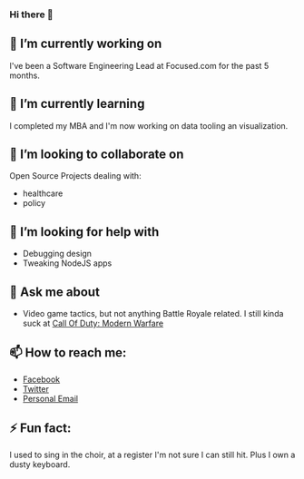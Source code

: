 ### Hi there 👋

## 🔭 I’m currently working on
I've been a Software Engineering Lead at Focused.com for the past 5 months.

## 🌱 I’m currently learning
I completed my MBA and I'm now working on data tooling an visualization.

## 👯 I’m looking to collaborate on
Open Source Projects dealing with: 
- healthcare
- policy

## 🤔 I’m looking for help with
- Debugging design
- Tweaking NodeJS apps

## 💬 Ask me about
- Video game tactics, but not anything Battle Royale related. I still kinda suck at [Call Of Duty: Modern Warfare](https://www.callofduty.com/modernwarfare)

## 📫 How to reach me:

- [Facebook](https://www.facebook.com/rufus.mbugua/)
- [Twitter](www.twitter.com/rufusmbugua)
- [Personal Email](mailto:mbuguarufus@gmail.com)

## ⚡ Fun fact:
I used to sing in the choir, at a register I'm not sure I can still hit. Plus I own a dusty keyboard.

<!--
**RufusMbugua/rufusmbugua** is a ✨ _special_ ✨ repository because its `README.md` (this file) appears on your GitHub profile.

Here are some ideas to get you started:

- 🔭 I’m currently working on ...
- 🌱 I’m currently learning ...
- 👯 I’m looking to collaborate on ...
- 🤔 I’m looking for help with ...
- 💬 Ask me about ...
- 📫 How to reach me: ...
- 😄 Pronouns: ...
- ⚡ Fun fact: ...
-->
